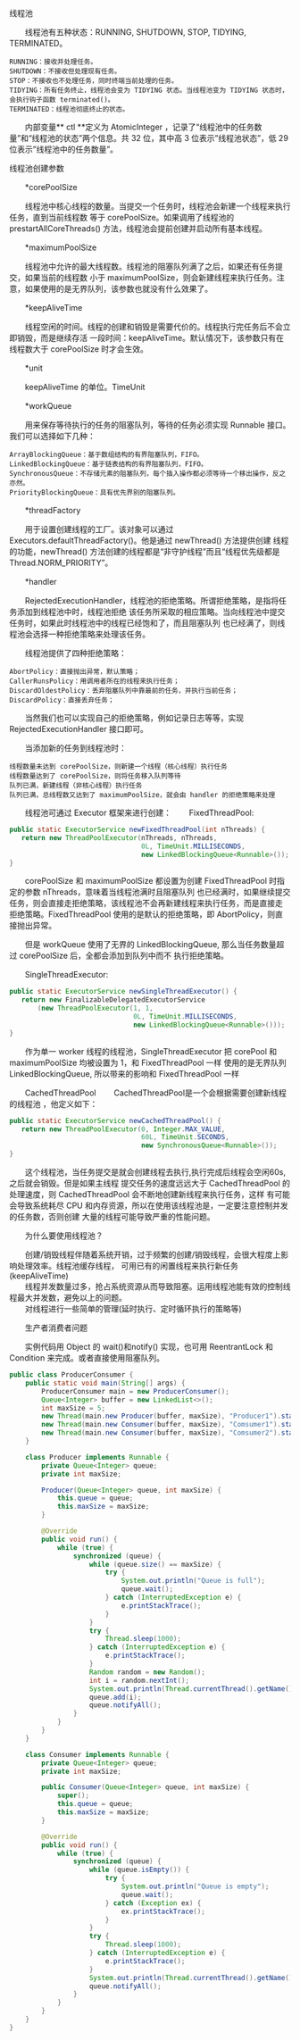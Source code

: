 线程池

　　线程池有五种状态：RUNNING, SHUTDOWN, STOP, TIDYING, TERMINATED。

    RUNNING：接收并处理任务。
    SHUTDOWN：不接收但处理现有任务。
    STOP：不接收也不处理任务，同时终端当前处理的任务。
    TIDYING：所有任务终止，线程池会变为 TIDYING 状态。当线程池变为 TIDYING 状态时，会执行钩子函数 terminated()。
    TERMINATED：线程池彻底终止的状态。

　　内部变量** ctl **定义为 AtomicInteger ，记录了“线程池中的任务数量”和“线程池的状态”两个信息。共 32 位，其中高 3 位表示”线程池状态”，低 29 位表示”线程池中的任务数量”。


线程池创建参数

　　*corePoolSize

　　线程池中核心线程的数量。当提交一个任务时，线程池会新建一个线程来执行任务，直到当前线程数
等于 corePoolSize。如果调用了线程池的 prestartAllCoreThreads() 方法，线程池会提前创建并启动所有基本线程。

　　*maximumPoolSize

　　线程池中允许的最大线程数。线程池的阻塞队列满了之后，如果还有任务提交，如果当前的线程数
小于 maximumPoolSize，则会新建线程来执行任务。注意，如果使用的是无界队列，该参数也就没有什么效果了。

　　*keepAliveTime

　　线程空闲的时间。线程的创建和销毁是需要代价的。线程执行完任务后不会立即销毁，而是继续存活
一段时间：keepAliveTime。默认情况下，该参数只有在线程数大于 corePoolSize 时才会生效。

　　*unit

　　keepAliveTime 的单位。TimeUnit

　　*workQueue

　　用来保存等待执行的任务的阻塞队列，等待的任务必须实现 Runnable 接口。我们可以选择如下几种：

    ArrayBlockingQueue：基于数组结构的有界阻塞队列，FIFO。
    LinkedBlockingQueue：基于链表结构的有界阻塞队列，FIFO。
    SynchronousQueue：不存储元素的阻塞队列，每个插入操作都必须等待一个移出操作，反之亦然。
    PriorityBlockingQueue：具有优先界别的阻塞队列。

　　*threadFactory

　　用于设置创建线程的工厂。该对象可以通过 Executors.defaultThreadFactory()。他是通过 newThread() 方法提供创建
线程的功能，newThread() 方法创建的线程都是“非守护线程”而且“线程优先级都是 Thread.NORM_PRIORITY”。

　　*handler

　　RejectedExecutionHandler，线程池的拒绝策略。所谓拒绝策略，是指将任务添加到线程池中时，线程池拒绝
该任务所采取的相应策略。当向线程池中提交任务时，如果此时线程池中的线程已经饱和了，而且阻塞队列
也已经满了，则线程池会选择一种拒绝策略来处理该任务。

　　线程池提供了四种拒绝策略：

    AbortPolicy：直接抛出异常，默认策略；
    CallerRunsPolicy：用调用者所在的线程来执行任务；
    DiscardOldestPolicy：丢弃阻塞队列中靠最前的任务，并执行当前任务；
    DiscardPolicy：直接丢弃任务；
    
　　当然我们也可以实现自己的拒绝策略，例如记录日志等等，实现 RejectedExecutionHandler 接口即可。

　　当添加新的任务到线程池时：

    线程数量未达到 corePoolSize，则新建一个线程（核心线程）执行任务
    线程数量达到了 corePoolSize，则将任务移入队列等待
    队列已满，新建线程（非核心线程）执行任务
    队列已满，总线程数又达到了 maximumPoolSize，就会由 handler 的拒绝策略来处理
    
    
　　线程池可通过 Executor 框架来进行创建：
　　FixedThreadPool:
```java
public static ExecutorService newFixedThreadPool(int nThreads) {
   return new ThreadPoolExecutor(nThreads, nThreads,
                                 0L, TimeUnit.MILLISECONDS,
                                 new LinkedBlockingQueue<Runnable>());
}
```

　　corePoolSize 和 maximumPoolSize 都设置为创建 FixedThreadPool 时指定的参数 nThreads，意味着当线程池满时且阻塞队列
也已经满时，如果继续提交任务，则会直接走拒绝策略，该线程池不会再新建线程来执行任务，而是直接走
拒绝策略。FixedThreadPool 使用的是默认的拒绝策略，即 AbortPolicy，则直接抛出异常。

　　但是 workQueue 使用了无界的 LinkedBlockingQueue, 那么当任务数量超过 corePoolSize 后，全都会添加到队列中而不
执行拒绝策略。

　　SingleThreadExecutor:
```java
public static ExecutorService newSingleThreadExecutor() {
   return new FinalizableDelegatedExecutorService
       (new ThreadPoolExecutor(1, 1,
                               0L, TimeUnit.MILLISECONDS,
                               new LinkedBlockingQueue<Runnable>()));
}
```

　　作为单一 worker 线程的线程池，SingleThreadExecutor 把 corePool 和 maximumPoolSize 均被设置为 1，和 FixedThreadPool 一样
使用的是无界队列 LinkedBlockingQueue, 所以带来的影响和 FixedThreadPool 一样

　　CachedThreadPool
　　CachedThreadPool是一个会根据需要创建新线程的线程池 ，他定义如下：
```java
public static ExecutorService newCachedThreadPool() {
   return new ThreadPoolExecutor(0, Integer.MAX_VALUE,
                                 60L, TimeUnit.SECONDS,
                                 new SynchronousQueue<Runnable>());
}
```
　　这个线程池，当任务提交是就会创建线程去执行,执行完成后线程会空闲60s,之后就会销毁。但是如果主线程
提交任务的速度远远大于 CachedThreadPool 的处理速度，则 CachedThreadPool 会不断地创建新线程来执行任务，这样
有可能会导致系统耗尽 CPU 和内存资源，所以在使用该线程池是，一定要注意控制并发的任务数，否则创建
大量的线程可能导致严重的性能问题。


　　为什么要使用线程池？

　　创建/销毁线程伴随着系统开销，过于频繁的创建/销毁线程，会很大程度上影响处理效率。线程池缓存线程，
可用已有的闲置线程来执行新任务(keepAliveTime)   
　　线程并发数量过多，抢占系统资源从而导致阻塞。运用线程池能有效的控制线程最大并发数，避免以上的问题。   
　　对线程进行一些简单的管理(延时执行、定时循环执行的策略等)


　　生产者消费者问题

　　实例代码用 Object 的 wait()和notify() 实现，也可用 ReentrantLock 和 Condition 来完成。或者直接使用阻塞队列。

```java
public class ProducerConsumer {
    public static void main(String[] args) {
        ProducerConsumer main = new ProducerConsumer();
        Queue<Integer> buffer = new LinkedList<>();
        int maxSize = 5;
        new Thread(main.new Producer(buffer, maxSize), "Producer1").start();
        new Thread(main.new Consumer(buffer, maxSize), "Comsumer1").start();
        new Thread(main.new Consumer(buffer, maxSize), "Comsumer2").start();
    }

    class Producer implements Runnable {
        private Queue<Integer> queue;
        private int maxSize;

        Producer(Queue<Integer> queue, int maxSize) {
            this.queue = queue;
            this.maxSize = maxSize;
        }

        @Override
        public void run() {
            while (true) {
                synchronized (queue) {
                    while (queue.size() == maxSize) {
                        try {
                            System.out.println("Queue is full");
                            queue.wait();
                        } catch (InterruptedException e) {
                            e.printStackTrace();
                        }
                    }
                    try {
                        Thread.sleep(1000);
                    } catch (InterruptedException e) {
                        e.printStackTrace();
                    }
                    Random random = new Random();
                    int i = random.nextInt();
                    System.out.println(Thread.currentThread().getName() + " Producing value : " + i);
                    queue.add(i);
                    queue.notifyAll();
                }
            }
        }
    }

    class Consumer implements Runnable {
        private Queue<Integer> queue;
        private int maxSize;

        public Consumer(Queue<Integer> queue, int maxSize) {
            super();
            this.queue = queue;
            this.maxSize = maxSize;
        }

        @Override
        public void run() {
            while (true) {
                synchronized (queue) {
                    while (queue.isEmpty()) {
                        try {
                            System.out.println("Queue is empty");
                            queue.wait();
                        } catch (Exception ex) {
                            ex.printStackTrace();
                        }
                    }
                    try {
                        Thread.sleep(1000);
                    } catch (InterruptedException e) {
                        e.printStackTrace();
                    }
                    System.out.println(Thread.currentThread().getName() + " Consuming value : " + queue.remove());
                    queue.notifyAll();
                }
            }
        }
    }
}
```
    
    